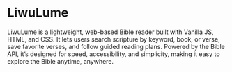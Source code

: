 # LiwuLume
LiwuLume is a lightweight, web-based Bible reader built with Vanilla JS, HTML, and CSS. It lets users search scripture by keyword, book, or verse, save favorite verses, and follow guided reading plans. Powered by the Bible API, it’s designed for speed, accessibility, and simplicity, making it easy to explore the Bible anytime, anywhere.
